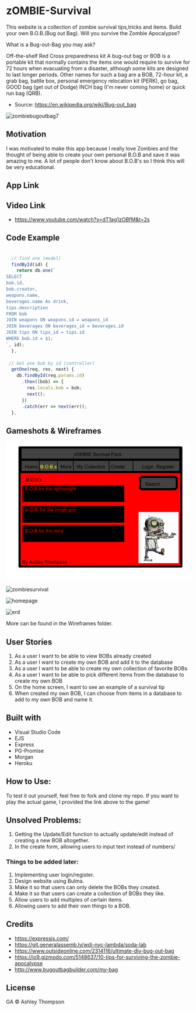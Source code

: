 # zOMBIE-Survival
This website is a collection of zombie survival tips,tricks and items. Build your own B.O.B.(Bug out Bag). Will you survive the Zombie Apocalypse?

What is a Bug-out-Bag you may ask?


Off-the-shelf Red Cross preparedness kit
A bug-out bag or BOB is a portable kit that normally contains the items one would require to survive for 72 hours when evacuating from a disaster, although some kits are designed to last longer periods. Other names for such a bag are a BOB, 72-hour kit, a grab bag, battle box, personal emergency relocation kit (PERK), go bag, GOOD bag (get out of Dodge) INCH bag (I'm never coming home) or quick run bag (QRB).

* Source: https://en.wikipedia.org/wiki/Bug-out_bag

![zombiebugoutbag7](https://user-images.githubusercontent.com/39752800/43781219-6be18c40-9a2a-11e8-82f9-decd5df5b04f.png)



## Motivation

I was motivated to make this app because I really love Zombies and the thought of being able to create your own personal B.O.B and save it was amazing to me. A lot of people don't know about B.O.B's so I think this will be very educational.


## App Link


## Video Link
* https://www.youtube.com/watch?v=dT1ag1zOBfM&t=2s


## Code Example
```javascript

  // find one (model)
  findById(id) {
    return db.one(`
SELECT 
bob.id,
bob.creator,
weapons.name,
beverages.name As drink,
tips.description
FROM bob
JOIN weapons ON weapons.id = weapons_id
JOIN beverages ON beverages_id = beverages.id
JOIN tips ON tips_id = tips.id
WHERE bob.id = $1;
`, id);
  },

 // Get one bob by id (controller)
  getOne(req, res, next) {
    db.findById(req.params.id)
      .then((bob) => {
        res.locals.bob = bob;
        next();
      })
      .catch(err => next(err));
  },

```



## Gameshots & Wireframes

![Wireframe](/wireframes/Bobs.png)

<img width="1433" alt="zombiesurvival" src="https://user-images.githubusercontent.com/39752800/43779459-724fdc84-9a26-11e8-9263-dde961668537.png">

![homepage](https://user-images.githubusercontent.com/39752800/43779356-37c8ccec-9a26-11e8-957a-362f25e9fd0e.png)

![erd](https://user-images.githubusercontent.com/39752800/43779383-461a6224-9a26-11e8-8794-a6f64296bae8.png)


More can be found in the Wireframes folder.


## User Stories
1. As a user I want to be able to view BOBs already created
1. As a user I want to create my own BOB and add it to the database
1. As a user I want to be able to create my own collection of favorite BOBs
1. As a user I want to be able to pick different items from the database to create my own BOB
1. On the home screen, I want to see an example of a survival tip
1. When created my own BOB, I can choose from items in a database to add to my own BOB and name it.



## Built with

* Visual Studio Code
* EJS
* Express
* PG-Promise
* Morgan
* Heroku





## How to Use:
To test it out yourself, feel free to fork and clone my repo. If you want to play the actual game, I provided the link above to the game!

## Unsolved Problems:

1. Getting the Update/Edit function to actually update/edit instead of creating a new BOB altogether. 
1. In the create form, allowing users to input text instead of numbers/


### Things to be added later:
1. Implementing user login/register.
1. Design website using Bulma.
1. Make it so that users can only delete the BOBs they created.
1. Make it so that users can create a collection of BOBs they like.
1. Allow users to add multiples of certain items.
1. Allowing users to add their own things to a BOB.


## Credits

* https://expressjs.com/
* https://git.generalassemb.ly/wdi-nyc-lambda/soda-lab
* https://www.outsideonline.com/2314116/ultimate-diy-bug-out-bag
* https://io9.gizmodo.com/5148637/10-tips-for-surviving-the-zombie-apocalypse
* http://www.bugoutbagbuilder.com/my-bag



## License

GA © Ashley Thompson
